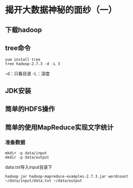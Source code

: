 # 揭开大数据神秘的面纱（一）

## 下载hadoop

## tree命令
    yum install tree
    tree hadoop-2.7.3 -d -L 3

-d：只看目录
-L：深度

## JDK安装

## 简单的HDFS操作

## 简单的使用MapReduce实现文字统计

### 准备数据

    mkdir -p data/input
    mkdir -p data/output

data.txt导入input目录下

    hadoop jar hadoop-mapreduce-examples-2.7.3.jar wordcount ~/data/input/data.txt ~/data/output